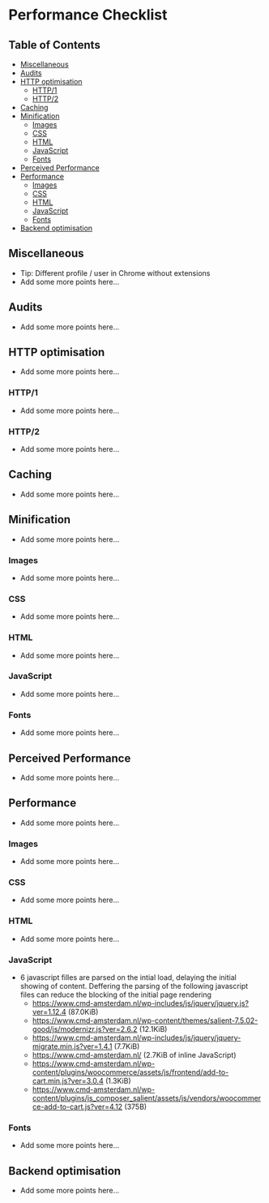# Performance Checklist

## Table of Contents

*   [Miscellaneous](#miscellaneous)
*   [Audits](#audits)
*   [HTTP optimisation](#http-optimisation)
    *   [HTTP/1](#http1)
    *   [HTTP/2](#http2)
*   [Caching](#caching)
*   [Minification](#minification)
    *   [Images](#images)
    *   [CSS](#css)
    *   [HTML](#html)
    *   [JavaScript](#javascript)
    *   [Fonts](#fonts)
*   [Perceived Performance](#perceived-performance)
*   [Performance](#performance)
    *   [Images](#images-1)
    *   [CSS](#css-1)
    *   [HTML](#html-1)
    *   [JavaScript](#javascript-1)
    *   [Fonts](#fonts-1)
*   [Backend optimisation](#backend-optimisation)

## Miscellaneous

*   Tip: Different profile / user in Chrome without extensions
*   Add some more points here...

## Audits

*   Add some more points here...

## HTTP optimisation

*   Add some more points here...

### HTTP/1

*   Add some more points here...

### HTTP/2

*   Add some more points here...

## Caching

*   Add some more points here...

## Minification

*   Add some more points here...

### Images

*   Add some more points here...

### CSS

*   Add some more points here...

### HTML

*   Add some more points here...

### JavaScript

*   Add some more points here...

### Fonts

*   Add some more points here...

## Perceived Performance

*   Add some more points here...

## Performance

*   Add some more points here...

### Images

*   Add some more points here...

### CSS

*   Add some more points here...

### HTML

*   Add some more points here...

### JavaScript
 
* 6 javascript filles are parsed on the intial load, delaying the initial showing of content. Deffering the parsing of the following javascript files can reduce the blocking of the initial page rendering
  * https://www.cmd-amsterdam.nl/wp-includes/js/jquery/jquery.js?ver=1.12.4 (87.0KiB)
  * https://www.cmd-amsterdam.nl/wp-content/themes/salient-7.5.02-good/js/modernizr.js?ver=2.6.2 (12.1KiB)
  * https://www.cmd-amsterdam.nl/wp-includes/js/jquery/jquery-migrate.min.js?ver=1.4.1 (7.7KiB)
  * https://www.cmd-amsterdam.nl/ (2.7KiB of inline JavaScript)
  * https://www.cmd-amsterdam.nl/wp-content/plugins/woocommerce/assets/js/frontend/add-to-cart.min.js?ver=3.0.4 (1.3KiB)
  * https://www.cmd-amsterdam.nl/wp-content/plugins/js_composer_salient/assets/js/vendors/woocommerce-add-to-cart.js?ver=4.12 (375B)

### Fonts

*   Add some more points here...

## Backend optimisation

*   Add some more points here...
